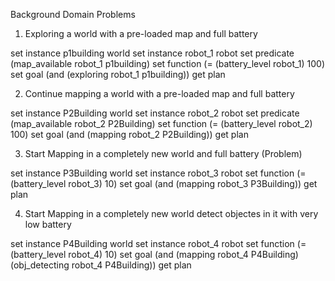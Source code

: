 Background Domain Problems


1. Exploring a world with a pre-loaded map and full battery

set instance p1building world
set instance robot_1 robot
set predicate (map_available robot_1 p1building)
set function (= (battery_level robot_1) 100)
set goal (and (exploring robot_1 p1building))
get plan

2. Continue mapping a world with a pre-loaded map and full battery

set instance P2Building world
set instance robot_2 robot
set predicate (map_available robot_2 P2Building)
set function (= (battery_level robot_2) 100)
set goal (and (mapping robot_2 P2Building))
get plan

3. Start Mapping in a completely new world and full battery (Problem)

set instance P3Building world
set instance robot_3 robot
set function (= (battery_level robot_3) 10)
set goal (and (mapping robot_3 P3Building))
get plan




4. Start Mapping in a completely new world detect objectes in it with very low battery

set instance P4Building world
set instance robot_4 robot
set function (= (battery_level robot_4) 10)
set goal (and (mapping robot_4 P4Building) (obj_detecting robot_4 P4Building))
get plan

